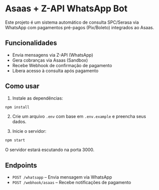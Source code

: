 # Asaas + Z-API WhatsApp Bot

Este projeto é um sistema automático de consulta SPC/Serasa via WhatsApp com pagamentos pré-pagos (Pix/Boleto) integrados ao Asaas.

## Funcionalidades

- Envia mensagens via Z-API (WhatsApp)
- Gera cobranças via Asaas (Sandbox)
- Recebe Webhook de confirmação de pagamento
- Libera acesso à consulta após pagamento

## Como usar

1. Instale as dependências:

```bash
npm install
```

2. Crie um arquivo `.env` com base em `.env.example` e preencha seus dados.

3. Inicie o servidor:

```bash
npm start
```

O servidor estará escutando na porta 3000.

## Endpoints

- `POST /whatsapp` – Envia mensagem via WhatsApp
- `POST /webhook/asaas` – Recebe notificações de pagamento